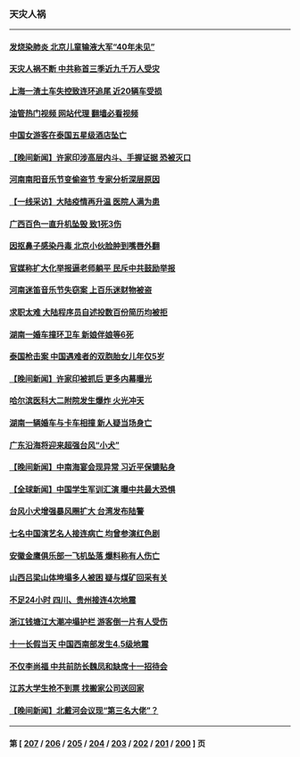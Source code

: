 ### 天灾人祸
---
#### [发烧染肺炎 北京儿童输液大军“40年未见”](../../pages/ncid280/n14090661.md?10090845) 
#### [天灾人祸不断 中共称首三季近九千万人受灾](../../pages/ncid280/n14090790.md?10090845) 
#### [上海一渣土车失控致连环追尾 近20辆车受损](../../pages/ncid280/n14090277.md?10090845) 
#### [油管热门视频 网站代理 翻墙必看视频](http://138.2.39.72:81/youtube.html?epic-marker?10090845)
#### [中国女游客在泰国五星级酒店坠亡](../../pages/ncid280/n14090188.md?10090845) 
#### [【晚间新闻】许家印涉高层内斗、手握证据 恐被灭口](../../pages/ncid280/n14090174.md?10090845) 
#### [河南南阳音乐节变偷盗节 专家分析深层原因](../../pages/ncid280/n14089616.md?10090845) 
#### [【一线采访】大陆疫情再升温 医院人满为患](../../pages/ncid280/n14089481.md?10090845) 
#### [广西百色一直升机坠毁 致1死3伤](../../pages/ncid280/n14089659.md?10090845) 
#### [因抠鼻子感染丹毒 北京小伙脸肿到嘴唇外翻](../../pages/ncid280/n14089397.md?10090845) 
#### [官媒称扩大化举报逼老师躺平 民斥中共鼓励举报](../../pages/ncid280/n14088711.md?10090845) 
#### [河南迷笛音乐节失窃案 上百乐迷财物被盗](../../pages/ncid280/n14088706.md?10090845) 
#### [求职太难 大陆程序员自述投数百份简历均被拒](../../pages/ncid280/n14087942.md?10090845) 
#### [湖南一婚车撞环卫车 新娘伴娘等6死](../../pages/ncid280/n14087899.md?10090845) 
#### [泰国枪击案 中国遇难者的双胞胎女儿年仅5岁](../../pages/ncid280/n14087926.md?10090845) 
#### [【晚间新闻】许家印被抓后 更多内幕曝光](../../pages/ncid280/n14087836.md?10090845) 
#### [哈尔滨医科大二附院发生爆炸 火光冲天](../../pages/ncid280/n14087523.md?10090845) 
#### [湖南一辆婚车与卡车相撞 新人疑当场身亡](../../pages/ncid280/n14087311.md?10090845) 
#### [广东沿海将迎来超强台风“小犬”](../../pages/ncid280/n14087262.md?10090845) 
#### [【晚间新闻】中南海宴会现异常 习近平保镳贴身](../../pages/ncid280/n14086826.md?10090845) 
#### [【全球新闻】中国学生军训汇演 曝中共最大恐惧](../../pages/ncid280/n14087184.md?10090845) 
#### [台风小犬增强暴风圈扩大 台湾发布陆警](../../pages/ncid280/n14087067.md?10090845) 
#### [七名中国演艺名人接连病亡 均曾参演红色剧](../../pages/ncid280/n14086695.md?10090845) 
#### [安徽金鹰俱乐部一飞机坠落 爆料称有人伤亡](../../pages/ncid280/n14086499.md?10090845) 
#### [山西吕梁山体垮塌多人被困 疑与煤矿回采有关](../../pages/ncid280/n14086368.md?10090845) 
#### [不足24小时 四川、贵州接连4次地震](../../pages/ncid280/n14086382.md?10090845) 
#### [浙江钱塘江大潮冲塌护栏 游客倒一片有人受伤](../../pages/ncid280/n14086195.md?10090845) 
#### [十一长假当天 中国西南部发生4.5级地震](../../pages/ncid280/n14085986.md?10090845) 
#### [不仅李尚福 中共前防长魏凤和缺席十一招待会](../../pages/ncid280/n14085472.md?10090845) 
#### [江苏大学生抢不到票 找搬家公司送回家](../../pages/ncid280/n14085448.md?10090845) 
#### [【晚间新闻】北戴河会议现“第三名大佬”？](../../pages/ncid280/n14084653.md?10090845) 

---
#### 第 [ [207](./207.md?10090845) / [206](./206.md?10090845) / [205](./205.md?10090845) / [204](./204.md?10090845) / [203](./203.md?10090845) / [202](./202.md?10090845) / [201](./201.md?10090845) / [200](./200.md?10090845) ] 页
